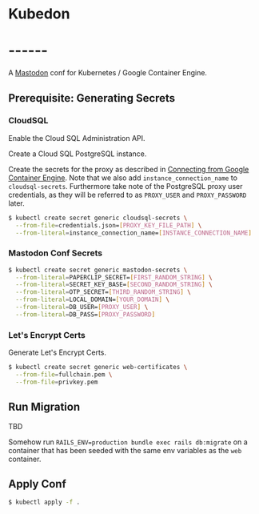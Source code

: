 # Kubedon
# ------

A [Mastodon](https://github.com/tootsuite/mastodon) conf for Kubernetes / Google Container Engine.

## Prerequisite: Generating Secrets

### CloudSQL

Enable the Cloud SQL Administration API.

Create a Cloud SQL PostgreSQL instance.

Create the secrets for the proxy as described in [Connecting from Google Container Engine](https://cloud.google.com/sql/docs/postgres/connect-container-engine). Note that we also add `instance_connection_name` to `cloudsql-secrets`. Furthermore take note of the PostgreSQL proxy user credentials, as they will be referred to as `PROXY_USER` and `PROXY_PASSWORD` later.

```sh
$ kubectl create secret generic cloudsql-secrets \
  --from-file=credentials.json=[PROXY_KEY_FILE_PATH] \
  --from-literal=instance_connection_name=[INSTANCE_CONNECTION_NAME]
```

### Mastodon Conf Secrets

```sh
$ kubectl create secret generic mastodon-secrets \
  --from-literal=PAPERCLIP_SECRET=[FIRST_RANDOM_STRING] \
  --from-literal=SECRET_KEY_BASE=[SECOND_RANDOM_STRING] \
  --from-literal=OTP_SECRET=[THIRD_RANDOM_STRING] \
  --from-literal=LOCAL_DOMAIN=[YOUR_DOMAIN] \
  --from-literal=DB_USER=[PROXY_USER] \
  --from-literal=DB_PASS=[PROXY_PASSWORD]
```

### Let's Encrypt Certs

Generate Let's Encrypt Certs.

```sh
$ kubectl create secret generic web-certificates \
  --from-file=fullchain.pem \
  --from-file=privkey.pem
```

## Run Migration

TBD

Somehow run `RAILS_ENV=production bundle exec rails db:migrate` on a container that has been seeded with the same env variables as the `web` container.

## Apply Conf

```sh
$ kubectl apply -f .
```
